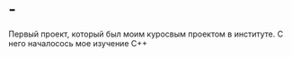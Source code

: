 # -
Первый проект, который был моим куросвым проектом в институте. С него началосось мое изучение C++
